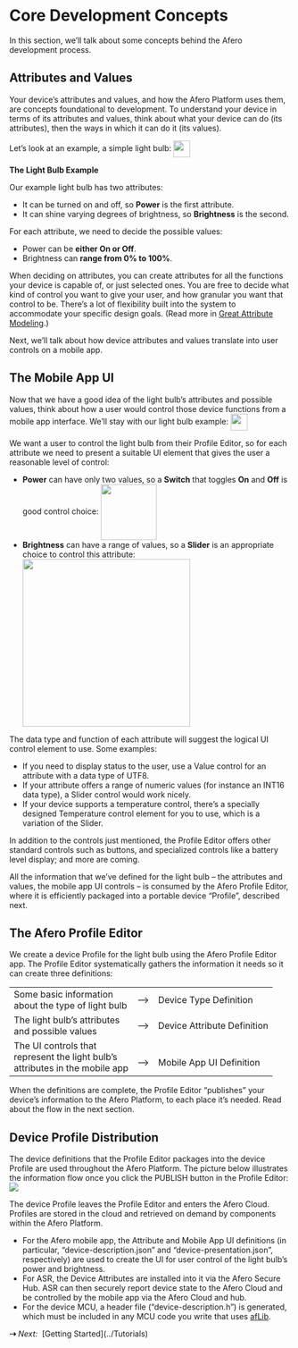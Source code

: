 # Core Development Concepts

In this section, we’ll talk about some concepts behind the Afero development process.

## Attributes and Values

Your device’s attributes and values, and how the Afero Platform uses them, are concepts foundational to development. To understand your device in terms of its attributes and values, think about what your device can do (its attributes), then the ways in which it can do it (its values).

Let’s look at an example, a simple light bulb:
<img src="../img/Lightbulb.png" width="30" style="vertical-align:middle;margin:0px 0px;border:none">

**The Light Bulb Example**

Our example light bulb has two attributes:

<ul class="af-ul">
<li>It can be turned on and off, so <strong>Power</strong> is the first attribute.</li>
<li>It can shine varying degrees of brightness, so <strong>Brightness</strong> is the second.</li>
</ul>

For each attribute, we need to decide the possible values:

<ul class="af-ul">
<li>Power can be <strong>either On or Off</strong>.</li>
<li>Brightness can <strong>range from 0% to 100%</strong>.</li>
</ul>

When deciding on attributes, you can create attributes for all the functions your device is capable of, or just selected ones. You are free to decide what kind of control you want to give your user, and how granular you want that control to be. There’s a lot of flexibility built into the system to accommodate your specific design goals. (Read more in [Great Attribute Modeling](../AttrModel).)

Next, we’ll talk about how device attributes and values translate into user controls on a mobile app.

## The Mobile App UI

Now that we have a good idea of the light bulb’s attributes and possible values, think about how a user would control those device functions from a mobile app interface. We’ll stay with our light bulb example:
<img src="../img/Lightbulb.png" width="30" style="vertical-align:middle;margin:0px 0px;border:none">

We want a user to control the light bulb from their Profile Editor, so for each attribute we need to present a suitable UI element that gives the user a reasonable level of control:

<ul class="af-ul">
<li><strong>Power</strong> can have only two values, so a <strong>Switch</strong> that toggles <strong>On</strong> and <strong>Off</strong> is good control choice:
<img src="../img/Switch.png" width="100" style="vertical-align:middle;margin:0px 0px;border:none"></li>
<li><strong>Brightness</strong> can have a range of values, so a <strong>Slider</strong> is an appropriate choice to control this attribute:<br><img src="../img/Slider.png" width="300" style="vertical-align:middle;margin:0px 0px;border:none"></li>
</ul>

The data type and function of each attribute will suggest the logical UI control element to use. Some examples:

<ul class="af-ul">
<li>If you need to display status to the user, use a Value control for an attribute with a data type of UTF8.</li>
<li>If your attribute offers a range of numeric values (for instance an INT16 data type), a Slider control would work nicely.</li>
<li>If your device supports a temperature control, there’s a specially designed Temperature control element for you to use, which is a variation of the Slider.</li>
</ul>

In addition to the controls just mentioned, the Profile Editor offers other standard controls such as buttons, and specialized controls like a battery level display; and more are coming.

All the information that we’ve defined for the light bulb – the attributes and values, the mobile app UI controls – is consumed by the Afero Profile Editor, where it is efficiently packaged into a portable device “Profile”, described next.

## The Afero Profile Editor

We create a device Profile for the light bulb using the Afero Profile Editor app. The Profile Editor systematically gathers the information it needs so it can create three definitions:

<div>
<table class="af-table-nostyle">
<tbody>
<tr>
<td>Some basic information<br>about the type of light bulb</td>
<td><span class="highlight-orange">&#10230;</span></td>
<td>Device Type Definition</td>
</tr>
<tr>
<td>The light bulb’s attributes<br>and possible values</td>
<td><span class="highlight-orange">&#10230;</span></td>
<td>Device Attribute Definition</td>
</tr>
<tr>
<td>The UI controls that<br>represent the light bulb’s<br>attributes in the mobile app</td>
<td><br><span class="highlight-orange">&#10230;</span></td>
<td><br>Mobile App UI Definition</td>
</tr>
</tbody>
</table>
</div>

When the definitions are complete, the Profile Editor “publishes” your device’s information to the Afero Platform, to each place it’s needed. Read about the flow in the next section.

## Device Profile Distribution

The device definitions that the Profile Editor packages into the device Profile are used throughout the Afero Platform. The picture below illustrates the information flow once you click the <span class="UIText">PUBLISH</span> button in the Profile Editor:
<br><img src="../img/APE-ProfileDistr.png" style="vertical-align:middle;margin:0px 0px;border:none">

The device Profile leaves the Profile Editor and enters the Afero Cloud. Profiles are stored in the cloud and retrieved on demand by components within the Afero Platform.

<ul class="af-ul">
<li>For the Afero mobile app, the Attribute and Mobile App UI definitions (in particular, “device-description.json” and “device-presentation.json”, respectively) are used to create the UI for user control of the light bulb’s power and brightness.</li>
<li>For ASR, the Device Attributes are installed into it via the Afero Secure Hub. ASR can then securely report device state to the Afero Cloud and be controlled by the mobile app via the Afero Cloud and hub.</li>
<li>For the device MCU, a header file (“device-description.h”) is generated, which must be included in any MCU code you write that uses  <a id="1536862623.88" href="../API-afLib">afLib</a>.</li>
</ul>
<strong>&#8674;</strong> <em>Next:</em>&nbsp;&nbsp;[Getting Started](../Tutorials)